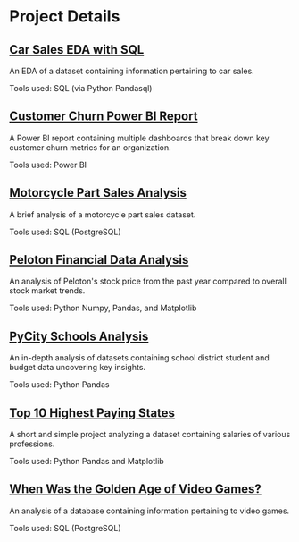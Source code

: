 # Project Details

## [Car Sales EDA with SQL](https://github.com/thomascowart/Portfolio_Projects/blob/main/CarSalesEDA.ipynb)
An EDA of a dataset containing information pertaining to car sales.

Tools used: SQL (via Python Pandasql)

## [Customer Churn Power BI Report](https://app.powerbi.com/view?r=eyJrIjoiMTlkOTQ3MmYtMTQ2ZS00NmUyLTgzZTUtMTEyOTVhZDVhMGZjIiwidCI6Ijc2YTZhZmY0LWEwNDYtNGUxZS04Nzk3LTFiMjhiM2Y1YmRiOSIsImMiOjZ9)
A Power BI report containing multiple dashboards that break down key customer churn metrics for an organization.

Tools used: Power BI

## [Motorcycle Part Sales Analysis](https://github.com/thomascowart/Portfolio_Projects/blob/main/MotorcyclePartSales.ipynb)
A brief analysis of a motorcycle part sales dataset.

Tools used: SQL (PostgreSQL)

## [Peloton Financial Data Analysis](https://github.com/thomascowart/Portfolio_Projects/blob/main/PelotonFinancialDataAnalysis.ipynb)
An analysis of Peloton's stock price from the past year compared to overall stock market trends.

Tools used: Python Numpy, Pandas, and Matplotlib

## [PyCity Schools Analysis](https://github.com/thomascowart/Portfolio_Projects/blob/main/PyCitySchoolsAnalysis.ipynb)
An in-depth analysis of datasets containing school district student and budget data uncovering key insights.

Tools used: Python Pandas

## [Top 10 Highest Paying States](https://github.com/thomascowart/Portfolio_Projects/blob/main/Top10HighestPayingStates.ipynb)
A short and simple project analyzing a dataset containing salaries of various professions.

Tools used: Python Pandas and Matplotlib

## [When Was the Golden Age of Video Games?](https://github.com/thomascowart/Portfolio_Projects/blob/main/GoldenAgeofVideoGames.ipynb)
An analysis of a database containing information pertaining to video games.

Tools used: SQL (PostgreSQL)
